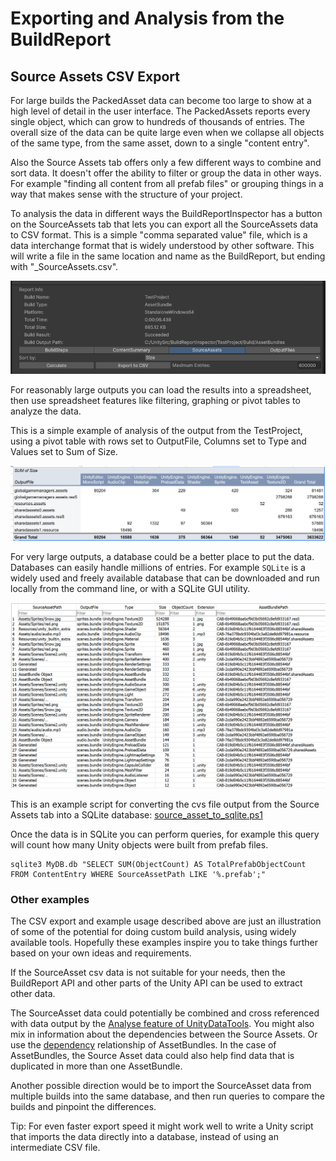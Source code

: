 # Exporting and Analysis from the BuildReport

## Source Assets CSV Export

For large builds the PackedAsset data can become too large to show at a high level of detail in the user interface.  The PackedAssets reports every single object, which can grow to hundreds of thousands of entries.  The overall size of the data can be quite large even when we collapse all objects of the same type, from the same asset, down to a single "content entry".

Also the Source Assets tab offers only a few different ways to combine and sort data.  It doesn't offer the ability to filter or group the data in other ways.  For example "finding all content from all prefab files" or grouping things in a way that makes sense with the structure of your project.

To analysis the data in different ways the BuildReportInspector has a button on the SourceAssets tab that lets you can export all the SourceAssets data to CSV format.  This is a simple "comma separated value" file, which is a data interchange format that is widely understood by other software.  This will write a file in the same location and name as the BuildReport, but ending with "_SourceAssets.csv".

![](images/export-to-csv.png)

For reasonably large outputs you can load the results into a spreadsheet, then use spreadsheet features like filtering, graphing or pivot tables to analyze the data.

This is a simple example of analysis of the output from the TestProject, using a pivot table with rows set to OutputFile, Columns set to Type and Values set to Sum of Size.

![Pivot Table](images/sourceassets-pivotexample.png)

For very large outputs, a database could be a better place to put the data.  Databases can easily handle millions of entries.  For example `SQLite` is a widely used and freely available database that can be downloaded and run locally from the command line, or with a SQLite GUI utility.

![Sqlite Example](images/sqlite-sourceasset-example.png)

This is an example script for converting the cvs file output from the Source Assets tab into a SQLite database: [source_asset_to_sqlite.ps1](./source_asset_to_sqlite.ps1)

Once the data is in SQLite you can perform queries, for example this query will count how many Unity objects were built from prefab files.

```
sqlite3 MyDB.db "SELECT SUM(ObjectCount) AS TotalPrefabObjectCount FROM ContentEntry WHERE SourceAssetPath LIKE '%.prefab';"
```

### Other examples

The CSV export and example usage described above are just an illustration of some of the potential for doing custom build analysis, using widely available tools.  Hopefully these examples inspire you to take things further based on your own ideas and requirements.

If the SourceAsset csv data is not suitable for your needs, then the BuildReport API and other parts of the Unity API can be used to extract other data.  

The SourceAsset data could potentially be combined and cross referenced with data output by the [Analyse feature of UnityDataTools](https://github.com/Unity-Technologies/UnityDataTools/blob/main/UnityDataTool/README.md#analyzeanalyse).  You might also mix in information about the dependencies between the Source Assets.  Or use the [dependency](https://docs.unity3d.com/Documentation/ScriptReference/AssetBundleManifest.GetAllDependencies.html) relationship of AssetBundles.  In the case of AssetBundles, the Source Asset data could also help find data that is duplicated in more than one AssetBundle.

Another possible direction would be to import the SourceAsset data from multiple builds into the same database, and then run queries to compare the builds and pinpoint the differences.

Tip: For even faster export speed it might work well to write a Unity script that imports the data directly into a database, instead of using an intermediate CSV file.

